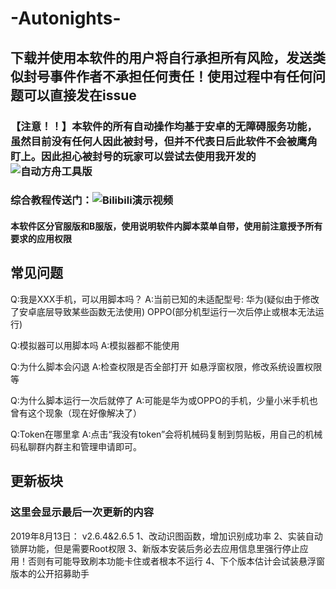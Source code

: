 # -Autonights-
## 下载并使用本软件的用户将自行承担所有风险，发送类似封号事件作者不承担任何责任！使用过程中有任何问题可以直接发在issue
### 【注意！！】本软件的所有自动操作均基于安卓的无障碍服务功能，虽然目前没有任何人因此被封号，但并不代表日后此软件不会被鹰角盯上。因此担心被封号的玩家可以尝试去使用我开发的![自动方舟工具版](github.com/ParticleG/AutonightsToolbox)
### 综合教程传送门：![Bilibili演示视频](b23.tv/av61367241)
#### 本软件区分官服版和B服版，使用说明软件内脚本菜单自带，使用前注意授予所有要求的应用权限

## 常见问题
Q:我是XXX手机，可以用脚本吗？
A:当前已知的未适配型号:
华为(疑似由于修改了安卓底层导致某些函数无法使用)
OPPO(部分机型运行一次后停止或根本无法运行)

Q:模拟器可以用脚本吗
A:模拟器都不能使用

Q:为什么脚本会闪退
A:检查权限是否全部打开 如悬浮窗权限，修改系统设置权限等

Q:为什么脚本运行一次后就停了
A:可能是华为或OPPO的手机，少量小米手机也曾有这个现象（现在好像解决了）

Q:Token在哪里拿
A:点击“我没有token”会将机械码复制到剪贴板，用自己的机械码私聊群内群主和管理申请即可。

## 更新板块
### 这里会显示最后一次更新的内容
2019年8月13日：
v2.6.4&2.6.5
1、改动识图函数，增加识别成功率
2、实装自动锁屏功能，但是需要Root权限
3、新版本安装后务必去应用信息里强行停止应用！否则有可能导致刷本功能卡住或者根本不运行
4、下个版本估计会试装悬浮窗版本的公开招募助手
